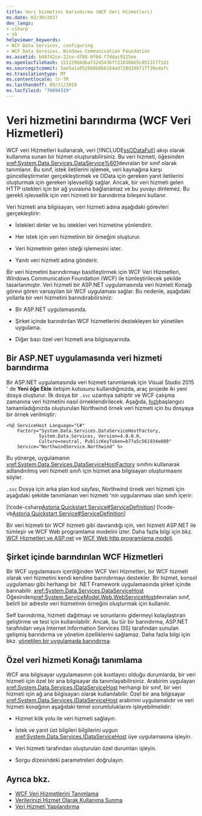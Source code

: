 ```yaml
---
title: Veri hizmetini barındırma (WCF Veri Hizmetleri)
ms.date: 03/30/2017
dev_langs:
- csharp
- vb
helpviewer_keywords:
- WCF Data Services, configuring
- WCF Data Services, Windows Communication Foundation
ms.assetid: b48f42ce-22ce-4f8d-8f0d-f7ddac9125ee
ms.openlocfilehash: 15122984dbaf3245436ff21836065c05131f71d1
ms.sourcegitcommit: 5ae5a1a9520b8b8b6164ad728d396717f30edafc
ms.translationtype: MT
ms.contentlocale: tr-TR
ms.lasthandoff: 09/11/2019
ms.locfileid: "70894319"
---
```

# <a name="hosting-the-data-service-wcf-data-services"></a>Veri hizmetini barındırma (WCF Veri Hizmetleri)
WCF veri Hizmetleri kullanarak, veri [!INCLUDE[ssODataFull](../../../../includes/ssodatafull-md.md)] akışı olarak kullanıma sunan bir hizmet oluşturabilirsiniz. Bu veri hizmeti, öğesinden <xref:System.Data.Services.DataService%601>devralan bir sınıf olarak tanımlanır. Bu sınıf, istek iletilerini işlemek, veri kaynağına karşı güncelleştirmeler gerçekleştirmek ve OData için gereken yanıt iletilerini oluşturmak için gereken işlevselliği sağlar. Ancak, bir veri hizmeti gelen HTTP istekleri için bir ağ yuvasına bağlanamaz ve bu yuvayı dinlemez. Bu gerekli işlevsellik için veri hizmeti bir barındırma bileşeni kullanır.

 Veri hizmeti ana bilgisayarı, veri hizmeti adına aşağıdaki görevleri gerçekleştirir:

- İstekleri dinler ve bu istekleri veri hizmetine yönlendirir.

- Her istek için veri hizmetinin bir örneğini oluşturur.

- Veri hizmetinin gelen isteği işlemesini ister.

- Yanıtı veri hizmeti adına gönderir.

 Bir veri hizmetini barındırmayı basitleştirmek için WCF Veri Hizmetleri, Windows Communication Foundation (WCF) ile tümleştirilecek şekilde tasarlanmıştır. Veri hizmeti bir ASP.NET uygulamasında veri hizmeti Konağı görevi gören varsayılan bir WCF uygulaması sağlar. Bu nedenle, aşağıdaki yollarla bir veri hizmetini barındırabilirsiniz:

- Bir ASP.NET uygulamasında.

- Şirket içinde barındırılan WCF hizmetlerini destekleyen bir yönetilen uygulama.

- Diğer bazı özel veri hizmeti ana bilgisayarında.

## <a name="hosting-a-data-service-in-an-aspnet-application"></a>Bir ASP.NET uygulamasında veri hizmeti barındırma

Bir ASP.NET uygulamasında veri hizmeti tanımlamak için Visual Studio 2015 ' de **Yeni öğe Ekle** iletişim kutusunu kullandığınızda, araç projede iki yeni dosya oluşturur. İlk dosya bir `.svc` uzantıya sahiptir ve WCF çalışma zamanına veri hizmetini nasıl örneklendirilecek. Aşağıda, [hızlı](quickstart-wcf-data-services.md)başlangıcı tamamladığınızda oluşturulan Northwind örnek veri hizmeti için bu dosyaya bir örnek verilmiştir:

```aspx-csharp
<%@ ServiceHost Language="C#"
    Factory="System.Data.Services.DataServiceHostFactory,
            System.Data.Services, Version=4.0.0.0,
            Culture=neutral, PublicKeyToken=b77a5c561934e089"
    Service="NorthwindService.Northwind" %>
```

 Bu yönerge, uygulamanın <xref:System.Data.Services.DataServiceHostFactory> sınıfını kullanarak adlandırılmış veri hizmeti sınıfı için hizmet ana bilgisayarı oluşturmasını söyler.

 `.svc` Dosya için arka plan kod sayfası, Northwind örnek veri hizmeti için aşağıdaki şekilde tanımlanan veri hizmeti 'nin uygulanması olan sınıfı içerir:

 [!code-csharp[Astoria Quickstart Service#ServiceDefinition](../../../../samples/snippets/csharp/VS_Snippets_Misc/astoria_quickstart_service/cs/northwind.svc.cs#servicedefinition)]
 [!code-vb[Astoria Quickstart Service#ServiceDefinition](../../../../samples/snippets/visualbasic/VS_Snippets_Misc/astoria_quickstart_service/vb/northwind.svc.vb#servicedefinition)]

 Bir veri hizmeti bir WCF hizmeti gibi davrandığı için, veri hizmeti ASP.NET ile tümleşir ve WCF Web programlama modelini izler. Daha fazla bilgi için bkz. [WCF Hizmetleri ve ASP.net](../../wcf/feature-details/wcf-services-and-aspnet.md) ve [WCF Web http programlama modeli](../../wcf/feature-details/wcf-web-http-programming-model.md).

## <a name="self-hosted-wcf-services"></a>Şirket içinde barındırılan WCF Hizmetleri
 Bir WCF uygulamasını içerdiğinden WCF Veri Hizmetleri, bir WCF hizmeti olarak veri hizmetini kendi kendine barındırmayı destekler. Bir hizmet, konsol uygulaması gibi herhangi bir .NET Framework uygulamasında şirket içinde barınabilir. <xref:System.Data.Services.DataServiceHost> Öğesinden<xref:System.ServiceModel.Web.WebServiceHost>devralan sınıf, belirli bir adreste veri hizmetinin örneğini oluşturmak için kullanılır.

 Self barındırma, hizmeti dağıtmayı ve sorunlarını gidermeyi kolaylaştıran geliştirme ve test için kullanılabilir. Ancak, bu tür bir barındırma, ASP.NET tarafından veya Internet Information Services (IIS) tarafından sunulan gelişmiş barındırma ve yönetim özelliklerini sağlamaz. Daha fazla bilgi için bkz. [yönetilen bir uygulamada barındırma](../../wcf/feature-details/hosting-in-a-managed-application.md).

## <a name="defining-a-custom-data-service-host"></a>Özel veri hizmeti Konağı tanımlama
 WCF ana bilgisayar uygulamasının çok kısıtlayıcı olduğu durumlarda, bir veri hizmeti için özel bir ana bilgisayar da tanımlayabilirsiniz. Arabirim uygulayan <xref:System.Data.Services.IDataServiceHost> herhangi bir sınıf, bir veri hizmeti için ağ ana bilgisayarı olarak kullanılabilir. Özel bir ana bilgisayar <xref:System.Data.Services.IDataServiceHost> arabirimi uygulamalıdır ve veri hizmeti konağının aşağıdaki temel sorumluluklarını işleyebilmelidir:

- Hizmet kök yolu ile veri hizmeti sağlayın.

- İstek ve yanıt üst bilgileri bilgilerini uygun <xref:System.Data.Services.IDataServiceHost> üye uygulamasına işleyin.

- Veri hizmeti tarafından oluşturulan özel durumları işleyin.

- Sorgu dizesindeki parametreleri doğrulayın.

## <a name="see-also"></a>Ayrıca bkz.

- [WCF Veri Hizmetlerini Tanımlama](defining-wcf-data-services.md)
- [Verilerinizi Hizmet Olarak Kullanıma Sunma](exposing-your-data-as-a-service-wcf-data-services.md)
- [Veri Hizmeti Yapılandırma](configuring-the-data-service-wcf-data-services.md)

